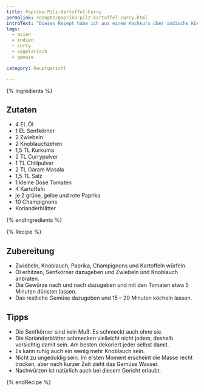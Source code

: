 ```yaml
---
title: Paprika-Pilz-Kartoffel-Curry
permalink: rezepte/paprika-pilz-kartoffel-curry.html
introText: "Dieses Rezept habe ich aus einem Kochkurs über indische Küche."
tags:
  - asien
  - indien
  - curry
  - vegetarisch
  - gemüse

category: hauptgericht

---
```


{% Ingredients %}

## Zutaten

- 4 EL Öl
- 1 EL Senfkörner
- 2 Zwiebeln
- 2 Knoblauchzehen
- 1,5 TL Kurkuma
- 2 TL Currypulver
- 1 TL Chilipulver
- 2 TL Garam Masala
- 1,5 TL Salz
- 1 kleine Dose Tomaten
- 4 Kartoffeln
- je 2 grüne, gelbe und rote Paprika
- 10 Champignons
- Korianderblätter

{% endIngredients %}

{% Recipe %}

## Zubereitung

- Zwiebeln, Knoblauch, Paprika, Champignons und Kartoffeln würfeln.
- Öl erhitzen, Senfkörner dazugeben und Zwiebeln und Knoblauch anbraten.
- Die Gewürze nach und nach dazugeben und mit den Tomaten etwa 5 Minuten dünsten lassen.
- Das restliche Gemüse dazugeben und 15 – 20 Minuten köcheln lassen.

## Tipps

- Die Senfkörner sind kein Muß. Es schmeckt auch ohne sie.
- Die Korianderblätter schmecken vielleicht nicht jedem, deshalb vorsichtig damit sein. Am besten dekoriert jeder selbst damit.
- Es kann ruhig auch ein wenig mehr Knoblauch sein.
- Nicht zu ungeduldig sein. Im ersten Moment erscheint die Masse recht trocken, aber nach kurzer Zeit zieht das Gemüse Wasser.
- Nachwürzen ist natürlich auch bei diesem Gericht erlaubt.

{% endRecipe %}
